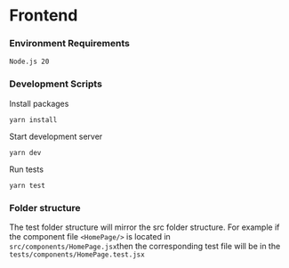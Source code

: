 # Frontend

### Environment Requirements
```
Node.js 20
```
### Development Scripts
Install packages
```
yarn install
```
Start development server
```
yarn dev
```
Run tests
```
yarn test
```

### Folder structure
The test folder structure will mirror the src folder structure. For example if the component file ``<HomePage/>`` is located in ``src/components/HomePage.jsx``then the corresponding test file will be in the ``tests/components/HomePage.test.jsx``